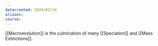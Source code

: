 ```yaml
---
datecreated: 2024/02/14
aliases: 
course:
---
```

[[Macroevolution]] is the culmination of many [[Speciation]] and [[Mass Extinctions]].